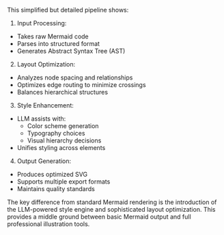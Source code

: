 This simplified but detailed pipeline shows:

1. Input Processing:
- Takes raw Mermaid code
- Parses into structured format
- Generates Abstract Syntax Tree (AST)

2. Layout Optimization:
- Analyzes node spacing and relationships
- Optimizes edge routing to minimize crossings
- Balances hierarchical structures

3. Style Enhancement:
- LLM assists with:
  - Color scheme generation
  - Typography choices
  - Visual hierarchy decisions
- Unifies styling across elements

4. Output Generation:
- Produces optimized SVG
- Supports multiple export formats
- Maintains quality standards

The key difference from standard Mermaid rendering is the introduction of the LLM-powered style engine and sophisticated layout optimization. This provides a middle ground between basic Mermaid output and full professional illustration tools.
